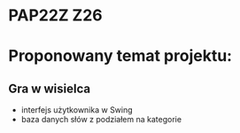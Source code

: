 # PAP22Z Z26

# Proponowany temat projektu:
## **Gra w wisielca**
- interfejs użytkownika w Swing
- baza danych słów z podziałem na kategorie